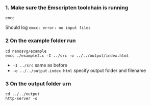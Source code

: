 ### 1. Make sure the Emscripten toolchain is running

```
emcc
```
Should log `emcc: error: no input files`

### 2 On the example folder run

```
cd nanosvg/example
emcc ./example2.c -I ../src -o ../../output/index.html
```
* `-I ../src` same as before
* `-o ../../output.index.html` specify output folder and filename

### 3 On the output folder urn

```
cd ../../output
http-server -o
```